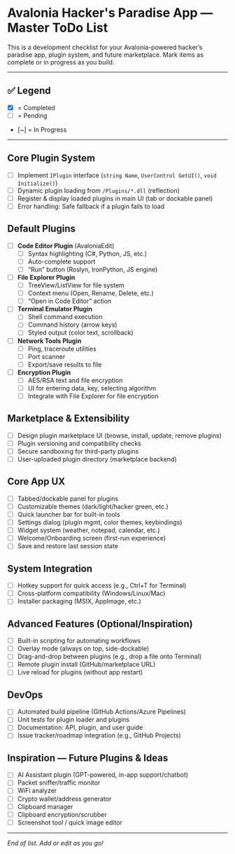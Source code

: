 # Avalonia Hacker's Paradise App — Master ToDo List

This is a development checklist for your Avalonia-powered hacker’s paradise app, plugin system, and future marketplace. Mark items as complete or in progress as you build.

---

## ✅ Legend
- [x] = Completed
- [ ] = Pending
- [~] = In Progress

---

## Core Plugin System
- [ ] Implement `IPlugin` interface (`string Name`, `UserControl GetUI()`, `void Initialize()`)
- [ ] Dynamic plugin loading from `/Plugins/*.dll` (reflection)
- [ ] Register & display loaded plugins in main UI (tab or dockable panel)
- [ ] Error handling: Safe fallback if a plugin fails to load

## Default Plugins
- [ ] **Code Editor Plugin** (AvaloniaEdit)
    - [ ] Syntax highlighting (C#, Python, JS, etc.)
    - [ ] Auto-complete support
    - [ ] “Run” button (Roslyn, IronPython, JS engine)
- [ ] **File Explorer Plugin**
    - [ ] TreeView/ListView for file system
    - [ ] Context menu (Open, Rename, Delete, etc.)
    - [ ] “Open in Code Editor” action
- [ ] **Terminal Emulator Plugin**
    - [ ] Shell command execution
    - [ ] Command history (arrow keys)
    - [ ] Styled output (color text, scrollback)
- [ ] **Network Tools Plugin**
    - [ ] Ping, traceroute utilities
    - [ ] Port scanner
    - [ ] Export/save results to file
- [ ] **Encryption Plugin**
    - [ ] AES/RSA text and file encryption
    - [ ] UI for entering data, key, selecting algorithm
    - [ ] Integrate with File Explorer for file encryption

## Marketplace & Extensibility
- [ ] Design plugin marketplace UI (browse, install, update, remove plugins)
- [ ] Plugin versioning and compatibility checks
- [ ] Secure sandboxing for third-party plugins
- [ ] User-uploaded plugin directory (marketplace backend)

## Core App UX
- [ ] Tabbed/dockable panel for plugins
- [ ] Customizable themes (dark/light/hacker green, etc.)
- [ ] Quick launcher bar for built-in tools
- [ ] Settings dialog (plugin mgmt, color themes, keybindings)
- [ ] Widget system (weather, notepad, calendar, etc.)
- [ ] Welcome/Onboarding screen (first-run experience)
- [ ] Save and restore last session state

## System Integration
- [ ] Hotkey support for quick access (e.g., Ctrl+T for Terminal)
- [ ] Cross-platform compatibility (Windows/Linux/Mac)
- [ ] Installer packaging (MSIX, AppImage, etc.)

## Advanced Features (Optional/Inspiration)
- [ ] Built-in scripting for automating workflows
- [ ] Overlay mode (always on top, side-dockable)
- [ ] Drag-and-drop between plugins (e.g., drop a file onto Terminal)
- [ ] Remote plugin install (GitHub/marketplace URL)
- [ ] Live reload for plugins (without app restart)

## DevOps
- [ ] Automated build pipeline (GitHub Actions/Azure Pipelines)
- [ ] Unit tests for plugin loader and plugins
- [ ] Documentation: API, plugin, and user guide
- [ ] Issue tracker/roadmap integration (e.g., GitHub Projects)

## Inspiration — Future Plugins & Ideas
- [ ] AI Assistant plugin (GPT-powered, in-app support/chatbot)
- [ ] Packet sniffer/traffic monitor
- [ ] WiFi analyzer
- [ ] Crypto wallet/address generator
- [ ] Clipboard manager
- [ ] Clipboard encryption/scrubber
- [ ] Screenshot tool / quick image editor

---

*End of list. Add or edit as you go!*
